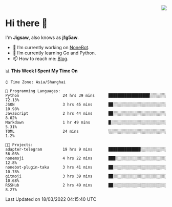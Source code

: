 <a href="#">
  <img align="right" src="https://github-readme-stats.vercel.app/api?username=j1g5awi&count_private=true&show_icons=true&title_color=80070B&text_color=B3B3B3&bg_color=212121&icon_color=80070B" />
</a>

# Hi there 👋

I'm **Jigsaw**, also knows as **j1g5aw**.

- 🔭 I’m currently working on [NoneBot](https://github.com/nonebot).
- 🌱 I’m currently learning Go and Python.
- 📫 How to reach me: [Blog](https://blog.maddestroyer.xyz/).

<!--START_SECTION:waka-->
📊 **This Week I Spent My Time On** 

```text
⌚︎ Time Zone: Asia/Shanghai

💬 Programming Languages: 
Python                   24 hrs 39 mins      ██████████████████░░░░░░░   72.13% 
JSON                     3 hrs 45 mins       ██░░░░░░░░░░░░░░░░░░░░░░░   10.98% 
JavaScript               2 hrs 44 mins       ██░░░░░░░░░░░░░░░░░░░░░░░   8.02% 
Markdown                 1 hr 49 mins        █░░░░░░░░░░░░░░░░░░░░░░░░   5.31% 
TOML                     24 mins             ░░░░░░░░░░░░░░░░░░░░░░░░░   1.2%

🐱‍💻 Projects: 
adapter-telegram         19 hrs 9 mins       ██████████████░░░░░░░░░░░   56.03% 
nonemoji                 4 hrs 22 mins       ███░░░░░░░░░░░░░░░░░░░░░░   12.8% 
nonebot-plugin-taku      3 hrs 41 mins       ██░░░░░░░░░░░░░░░░░░░░░░░   10.78% 
gitmoji                  3 hrs 39 mins       ██░░░░░░░░░░░░░░░░░░░░░░░   10.68% 
RSSHub                   2 hrs 49 mins       ██░░░░░░░░░░░░░░░░░░░░░░░   8.27%

```


 Last Updated on 18/03/2022 04:15:40 UTC
<!--END_SECTION:waka-->
